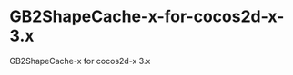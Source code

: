 GB2ShapeCache-x-for-cocos2d-x-3.x
=================================

GB2ShapeCache-x for cocos2d-x 3.x
